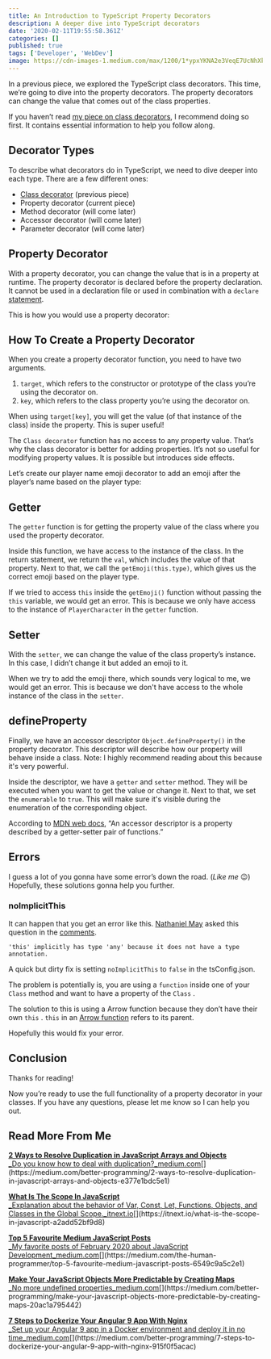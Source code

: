 ```yaml
---
title: An Introduction to TypeScript Property Decorators
description: A deeper dive into TypeScript decorators
date: '2020-02-11T19:55:58.361Z'
categories: []
published: true
tags: ['Developer', 'WebDev']
image: https://cdn-images-1.medium.com/max/1200/1*ypxYKNA2e3VeqE7UcNhXkg.jpeg
---
```


In a previous piece, we explored the TypeScript class decorators. This time, we’re going to dive into the property decorators. The property decorators can change the value that comes out of the class properties.

If you haven’t read [my piece on class decorators](https://medium.com/better-programming/a-practical-introduction-to-typescript-class-decorators-afb996af0763), I recommend doing so first. It contains essential information to help you follow along.

## Decorator Types

To describe what decorators do in TypeScript, we need to dive deeper into each type. There are a few different ones:

*   [Class decorator](https://medium.com/me/stats/post/afb996af0763) (previous piece)
*   Property decorator (current piece)
*   Method decorator (will come later)
*   Accessor decorator (will come later)
*   Parameter decorator (will come later)

## Property Decorator

With a property decorator, you can change the value that is in a property at runtime. The property decorator is declared before the property declaration. It cannot be used in a declaration file or used in combination with a `declare` [statement](https://www.typescriptlang.org/docs/handbook/declaration-files/by-example.html).

This is how you would use a property decorator:

## How To Create a Property Decorator

When you create a property decorator function, you need to have two arguments.

1.  `target`, which refers to the constructor or prototype of the class you’re using the decorator on.
2.  `key`, which refers to the class property you’re using the decorator on.

When using `target[key]`, you will get the value (of that instance of the class) inside the property. This is super useful!

The `Class decorator` function has no access to any property value. That’s why the class decorator is better for adding properties. It’s not so useful for modifying property values. It is possible but introduces side effects.

Let’s create our player name emoji decorator to add an emoji after the player’s name based on the player type:

## Getter

The `getter` function is for getting the property value of the class where you used the property decorator.

Inside this function, we have access to the instance of the class. In the return statement, we return the `val`, which includes the value of that property. Next to that, we call the `getEmoji(this.type)`, which gives us the correct emoji based on the player type.

If we tried to access `this` inside the `getEmoji()` function without passing the `this` variable, we would get an error. This is because we only have access to the instance of `PlayerCharacter` in the `getter` function.

## Setter

With the `setter`, we can change the value of the class property’s instance. In this case, I didn’t change it but added an emoji to it.

When we try to add the emoji there, which sounds very logical to me, we would get an error. This is because we don't have access to the whole instance of the class in the `setter`.

## defineProperty

Finally, we have an accessor descriptor `Object.defineProperty()` in the property decorator. This descriptor will describe how our property will behave inside a class. Note: I highly recommend reading about this because it's very powerful.

Inside the descriptor, we have a `getter` and `setter` method. They will be executed when you want to get the value or change it. Next to that, we set the `enumerable` to `true`. This will make sure it's visible during the enumeration of the corresponding object.

According to [MDN web docs](https://developer.mozilla.org/en-US/docs/Web/JavaScript/Reference/Global_Objects/Object/defineProperty), “An accessor descriptor is a property described by a getter-setter pair of functions.”

## Errors

I guess a lot of you gonna have some error’s down the road. (_Like me_ 😉) Hopefully, these solutions gonna help you further.

### noImplicitThis

It can happen that you get an error like this. [Nathaniel May](https://medium.com/u/dd2a1653ff14) asked this question in the [comments](https://medium.com/@nathaniel.may22/any-idea-how-to-handle-the-errors-related-to-the-noimplicitthis-tsconfig-json-complieroption-62b527add101).

```
'this' implicitly has type 'any' because it does not have a type annotation.
```

A quick but dirty fix is setting `noImplicitThis` to `false` in the tsConfig.json.

The problem is potentially is, you are using a `function` inside one of your `Class` method and want to have a property of the `Class` .

The solution to this is using a Arrow function because they don’t have their own `this` . `this` in an [Arrow function](https://developer.mozilla.org/en-US/docs/Web/JavaScript/Reference/Functions/Arrow_functions) refers to its parent.

Hopefully this would fix your error.

## Conclusion

Thanks for reading!

Now you’re ready to use the full functionality of a property decorator in your classes. If you have any questions, please let me know so I can help you out.

## Read More From Me

[**2 Ways to Resolve Duplication in JavaScript Arrays and Objects**  
_Do you know how to deal with duplication?_medium.com](https://medium.com/better-programming/2-ways-to-resolve-duplication-in-javascript-arrays-and-objects-e377e1bdc5e1 "https://medium.com/better-programming/2-ways-to-resolve-duplication-in-javascript-arrays-and-objects-e377e1bdc5e1")[](https://medium.com/better-programming/2-ways-to-resolve-duplication-in-javascript-arrays-and-objects-e377e1bdc5e1)

[**What Is The Scope In JavaScript**  
_Explanation about the behavior of Var, Const, Let, Functions, Objects, and Classes in the Global Scope._itnext.io](https://itnext.io/what-is-the-scope-in-javascript-a2add52bf9d8 "https://itnext.io/what-is-the-scope-in-javascript-a2add52bf9d8")[](https://itnext.io/what-is-the-scope-in-javascript-a2add52bf9d8)

[**Top 5 Favourite Medium JavaScript Posts**  
_My favorite posts of February 2020 about JavaScript Development_medium.com](https://medium.com/the-human-programmer/top-5-favourite-medium-javascript-posts-6549c9a5c2e1 "https://medium.com/the-human-programmer/top-5-favourite-medium-javascript-posts-6549c9a5c2e1")[](https://medium.com/the-human-programmer/top-5-favourite-medium-javascript-posts-6549c9a5c2e1)

[**Make Your JavaScript Objects More Predictable by Creating Maps**  
_No more undefined properties_medium.com](https://medium.com/better-programming/make-your-javascript-objects-more-predictable-by-creating-maps-20ac1a795442 "https://medium.com/better-programming/make-your-javascript-objects-more-predictable-by-creating-maps-20ac1a795442")[](https://medium.com/better-programming/make-your-javascript-objects-more-predictable-by-creating-maps-20ac1a795442)

[**7 Steps to Dockerize Your Angular 9 App With Nginx**  
_Set up your Angular 9 app in a Docker environment and deploy it in no time_medium.com](https://medium.com/better-programming/7-steps-to-dockerize-your-angular-9-app-with-nginx-915f0f5acac "https://medium.com/better-programming/7-steps-to-dockerize-your-angular-9-app-with-nginx-915f0f5acac")[](https://medium.com/better-programming/7-steps-to-dockerize-your-angular-9-app-with-nginx-915f0f5acac)